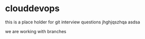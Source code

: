 # clouddevops
this is a place holder for git interview questions
jhghjqszhqa
asdsa

we are working with branches

